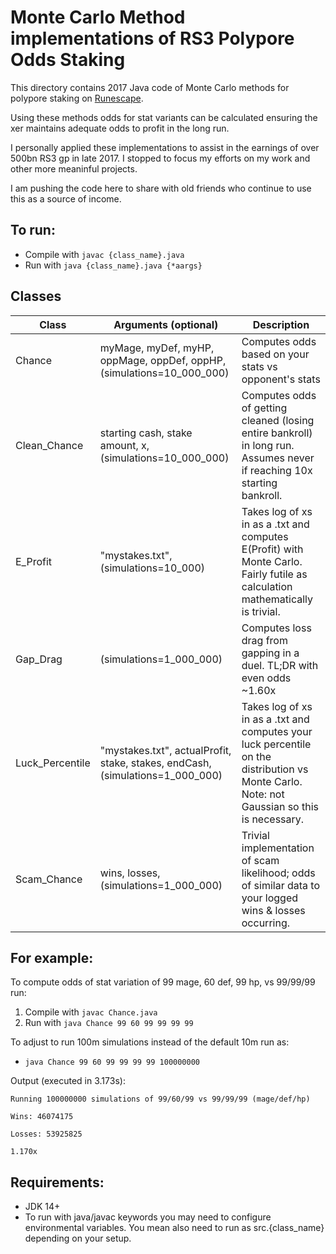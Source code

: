 # Monte Carlo Method implementations of RS3 Polypore Odds Staking

This directory contains 2017 Java code of Monte Carlo methods for polypore staking on [Runescape](www.runescape.com).

Using these methods odds for stat variants can be calculated ensuring the xer maintains adequate odds to profit in the long run.

I personally applied these implementations to assist in the earnings of over 500bn RS3 gp in late 2017. I stopped to focus my efforts on my work and other more meaninful projects.

I am pushing the code here to share with old friends who continue to use this as a source of income.

## To run:
* Compile with `javac {class_name}.java`
* Run with `java {class_name}.java {*aargs}`

## Classes

| Class           | Arguments (optional)                                                          | Description                                                                                                                                 |
|-----------------|-------------------------------------------------------------------------------|---------------------------------------------------------------------------------------------------------------------------------------------|
| Chance          | myMage, myDef, myHP, oppMage, oppDef, oppHP, (simulations=10_000_000)         | Computes odds based on your stats vs opponent's stats                                                                                       |
| Clean_Chance    | starting cash, stake amount, x, (simulations=10_000_000)                      | Computes odds of getting cleaned (losing entire bankroll) in long run. Assumes never if reaching 10x starting bankroll.                     |
| E_Profit        | "mystakes.txt", (simulations=10_000)                                          | Takes log of xs in as a .txt and computes E(Profit) with Monte Carlo. Fairly futile as calculation mathematically is trivial.               |
| Gap_Drag        | (simulations=1_000_000)                                                       | Computes loss drag from gapping in a duel. TL;DR with even odds ~1.60x                                                                      |
| Luck_Percentile | "mystakes.txt", actualProfit, stake, stakes, endCash, (simulations=1_000_000) | Takes log of xs in as a .txt and computes your luck percentile on the distribution vs Monte Carlo. Note: not Gaussian so this is necessary. |
| Scam_Chance     | wins, losses, (simulations=1_000_000)                                         | Trivial implementation of scam likelihood; odds of similar data to your logged wins & losses occurring.                                     |

## For example:
To compute odds of stat variation of 99 mage, 60 def, 99 hp, vs 99/99/99 run:
1. Compile with `javac Chance.java`
2. Run with `java Chance 99 60 99 99 99 99`

To adjust to run 100m simulations instead of the default 10m run as:
* `java Chance 99 60 99 99 99 99 100000000`

Output (executed in 3.173s):

`Running 100000000 simulations of 99/60/99 vs 99/99/99 (mage/def/hp)`

`Wins: 46074175`

`Losses: 53925825`

`1.170x`




## Requirements: 
* JDK 14+
* To run with java/javac keywords you may need to configure environmental variables. You mean also need to run as src.{class_name} depending on your setup.